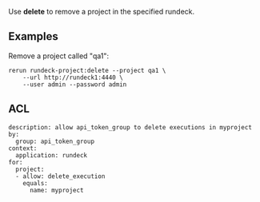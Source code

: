 Use **delete** to remove a project in the specified rundeck.

Examples
--------

Remove a project called "qa1":

    rerun rundeck-project:delete --project qa1 \
        --url http://rundeck1:4440 \
        --user admin --password admin

ACL
---
	description: allow api_token_group to delete executions in myproject
	by:
	  group: api_token_group
	context:
	  application: rundeck
	for:
	  project:
	  - allow: delete_execution
	    equals:
	      name: myproject
